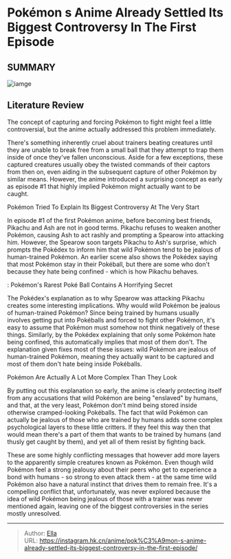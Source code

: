 # Pokémon s Anime Already Settled Its Biggest Controversy In The First Episode


## SUMMARY 

![iamge](https://static1.srcdn.com/wordpress/wp-content/uploads/2023/09/ash-throws-pokeball.jpg)

## Literature Review

The concept of capturing and forcing Pokémon to fight might feel a little controversial, but the anime actually addressed this problem immediately.





There&#39;s something inherently cruel about trainers beating creatures until they are unable to break free from a small ball that they attempt to trap them inside of once they&#39;ve fallen unconscious. Aside for a few exceptions, these captured creatures usually obey the twisted commands of their captors from then on, even aiding in the subsequent capture of other Pokémon by similar means. However, the anime introduced a surprising concept as early as episode #1 that highly implied Pokémon might actually want to be caught.





 Pokémon Tried To Explain Its Biggest Controversy At The Very Start 
          

In episode #1 of the first Pokémon anime, before becoming best friends, Pikachu and Ash are not in good terms. Pikachu refuses to weaken another Pokémon, causing Ash to act rashly and prompting a Spearow into attacking him. However, the Spearow soon targets Pikachu to Ash&#39;s surprise, which prompts the Pokédex to inform him that wild Pokémon tend to be jealous of human-trained Pokémon. An earlier scene also shows the Pokédex saying that most Pokémon stay in their Pokéball, but there are some who don&#39;t because they hate being confined - which is how Pikachu behaves.

 : Pokémon&#39;s Rarest Poké Ball Contains A Horrifying Secret

The Pokédex&#39;s explanation as to why Spearow was attacking Pikachu creates some interesting implications. Why would wild Pokémon be jealous of human-trained Pokémon? Since being trained by humans usually involves getting put into Pokéballs and forced to fight other Pokémon, it&#39;s easy to assume that Pokémon must somehow not think negatively of these things. Similarly, by the Pokédex explaining that only some Pokémon hate being confined, this automatically implies that most of them don&#39;t. The explanation given fixes most of these issues: wild Pokémon are jealous of human-trained Pokémon, meaning they actually want to be captured and most of them don&#39;t hate being inside Pokéballs.






 Pokémon Are Actually A Lot More Complex Than They Look 
          

By putting out this explanation so early, the anime is clearly protecting itself from any accusations that wild Pokémon are being &#34;enslaved&#34; by humans, and that, at the very least, Pokémon don&#39;t mind being stored inside otherwise cramped-looking Pokéballs. The fact that wild Pokémon can actually be jealous of those who are trained by humans adds some complex psychological layers to these little critters. If they feel this way then that would mean there&#39;s a part of them that wants to be trained by humans (and thusly get caught by them), and yet all of them resist by fighting back.

These are some highly conflicting messages that however add more layers to the apparently simple creatures known as Pokémon. Even though wild Pokémon feel a strong jealousy about their peers who get to experience a bond with humans - so strong to even attack them - at the same time wild Pokémon also have a natural instinct that drives them to remain free. It&#39;s a compelling conflict that, unfortunately, was never explored because the idea of wild Pokémon being jealous of those with a trainer was never mentioned again, leaving one of the biggest controversies in the series mostly unresolved.






---

> Author: [Ella](https://instagram.hk.cn/)  
> URL: https://instagram.hk.cn/anime/pok%C3%A9mon-s-anime-already-settled-its-biggest-controversy-in-the-first-episode/  

